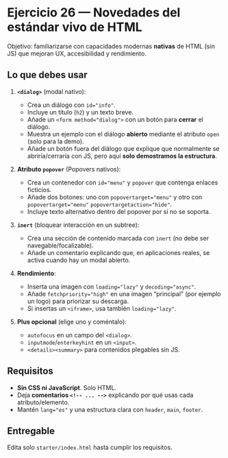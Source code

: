 # Ejercicio 26 — Novedades del estándar vivo de HTML

Objetivo: familiarizarse con capacidades modernas **nativas** de HTML (sin JS) que mejoran UX, accesibilidad y rendimiento.

## Lo que debes usar

1. **`<dialog>`** (modal nativo):

   - Crea un diálogo con `id="info"`.
   - Incluye un título (`h2`) y un texto breve.
   - Añade un `<form method="dialog">` con un botón para **cerrar** el diálogo.
   - Muestra un ejemplo con el diálogo **abierto** mediante el atributo `open` (solo para la demo).
   - Añade un botón fuera del diálogo que explique que normalmente se abriría/cerraría con JS, pero aquí **solo demostramos la estructura**.

2. **Atributo `popover`** (Popovers nativos):

   - Crea un contenedor con `id="menu"` y `popover` que contenga enlaces ficticios.
   - Añade dos botones: uno con `popovertarget="menu"` y otro con `popovertarget="menu"` `popovertargetaction="hide"`.
   - Incluye texto alternativo dentro del popover por si no se soporta.

3. **`inert`** (bloquear interacción en un subtree):

   - Crea una sección de contenido marcada con `inert` (no debe ser navegable/focalizable).
   - Añade un comentario explicando que, en aplicaciones reales, se activa cuando hay un modal abierto.

4. **Rendimiento**:

   - Inserta una imagen con `loading="lazy"` y `decoding="async"`.
   - Añade `fetchpriority="high"` en una imagen “principal” (por ejemplo un logo) para priorizar su descarga.
   - Si insertas un `<iframe>`, usa también `loading="lazy"`.

5. **Plus opcional** (elige uno y coméntalo):
   - `autofocus` en un campo del `<dialog>`.
   - `inputmode`/`enterkeyhint` en un `<input>`.
   - `<details><summary>` para contenidos plegables sin JS.

## Requisitos

- **Sin CSS ni JavaScript**. Solo HTML.
- Deja **comentarios `<!-- ... -->`** explicando por qué usas cada atributo/elemento.
- Mantén `lang="es"` y una estructura clara con `header`, `main`, `footer`.

## Entregable

Edita solo `starter/index.html` hasta cumplir los requisitos.
